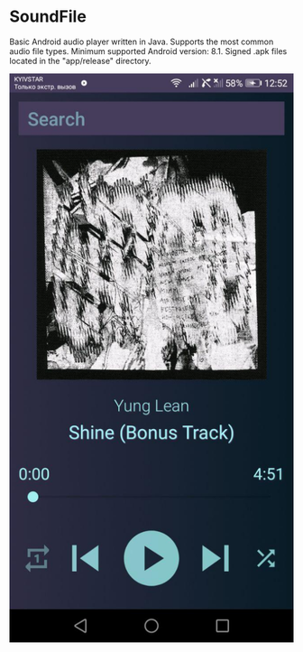 # SoundFile
Basic Android audio player written in Java.
Supports the most common audio file types.
Minimum supported Android version: 8.1.
Signed .apk files located in the "app/release" directory.

![Activity player UI](SoundFile_player_UI.jpg)
